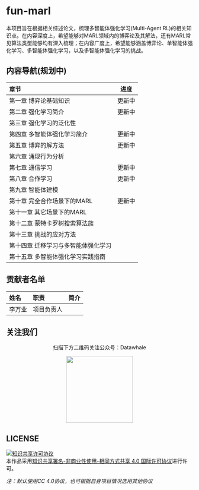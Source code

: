 # fun-marl

本项目旨在根据相关综述论文，梳理多智能体强化学习(Multi-Agent RL)的相关知识点。在内容深度上，希望能够对MARL领域内的博弈论及其解法，还有MARL常见算法类型能够均有深入梳理；在内容广度上，希望能够涵盖博弈论、单智能体强化学习、多智能体强化学习，以及多智能体强化学习的挑战。



## 内容导航(规划中)

| 章节                                |  进度  |
| :---------------------------------- | :----: |
| 第一章 博弈论基础知识               | 更新中 |
| 第二章 强化学习简介                 | 更新中 |
| 第三章 强化学习的泛化性             |        |
| 第四章 多智能体强化学习简介         | 更新中 |
| 第五章 博弈的解方法                 | 更新中 |
| 第六章 涌现行为分析                 |        |
| 第七章 通信学习                     | 更新中 |
| 第八章 合作学习                     | 更新中 |
| 第九章 智能体建模                   |        |
| 第十章 完全合作场景下的MARL         | 更新中 |
| 第十一章 其它场景下的MARL           |        |
| 第十二章 蒙特卡罗树搜索算法族       |        |
| 第十三章 挑战的应对方法             |        |
| 第十四章 迁移学习与多智能体强化学习 |        |
| 第十五章 多智能体强化学习实践指南   |        |



## 贡献者名单

| 姓名   | 职责       | 简介 |
| :----- | :--------- | :--- |
| 李万业 | 项目负责人 |      |



## 关注我们

<div align=center>
<p>扫描下方二维码关注公众号：Datawhale</p>
<img src="https://raw.githubusercontent.com/datawhalechina/pumpkin-book/master/res/qrcode.jpeg" width = "180" height = "180">
</div>


## LICENSE

<a rel="license" href="http://creativecommons.org/licenses/by-nc-sa/4.0/"><img alt="知识共享许可协议" style="border-width:0" src="https://img.shields.io/badge/license-CC%20BY--NC--SA%204.0-lightgrey" /></a><br />本作品采用<a rel="license" href="http://creativecommons.org/licenses/by-nc-sa/4.0/">知识共享署名-非商业性使用-相同方式共享 4.0 国际许可协议</a>进行许可。

*注：默认使用CC 4.0协议，也可根据自身项目情况选用其他协议*
